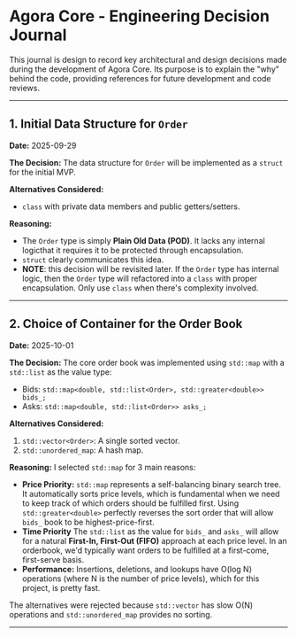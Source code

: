 # Agora Core - Engineering Decision Journal

This journal is design to record key architectural and design decisions made during the development of Agora Core. Its purpose is to explain the "why" behind the code, providing references for future development and code reviews.

---

## 1. Initial Data Structure for `Order`

**Date:** 2025-09-29

**The Decision:**
The data structure for `Order` will be implemented as a `struct` for the initial MVP.

**Alternatives Considered:**
 - `class` with private data members and public getters/setters.

**Reasoning:**
 - The `Order` type is simply **Plain Old Data (POD)**. It lacks any internal logicthat it requires it to be protected through encapsulation.
 - `struct` clearly communicates this idea.
 - **NOTE**: this decision will be revisited later. If the `Order` type has internal logic, then the `Order` type will refactored into a `class` with proper encapsulation. Only use `class` when there's complexity involved.

---

## 2. Choice of Container for the Order Book

**Date:** 2025-10-01

**The Decision:**
The core order book was implemented using `std::map` with a `std::list` as the value type:
 - Bids: `std::map<double, std::list<Order>, std::greater<double>> bids_;`
 - Asks: `std::map<double, std::list<Order>> asks_;`

**Alternatives Considered:**
1.  `std::vector<Order>`: A single sorted vector.
2.  `std::unordered_map`: A hash map.

**Reasoning:**
I selected `std::map` for 3 main reasons:
 - **Price Priority:** `std::map` represents a self-balancing binary search tree. It automatically sorts price levels, which is fundamental when we need to keep track of which orders should be fulfilled first. Using `std::greater<double>` perfectly reverses the sort order that will allow `bids_` book to be highest-price-first.
 - **Time Priority** The `std::list` as the value for `bids_` and `asks_` will allow for a natural **First-In, First-Out (FIFO)** approach at each price level. In an orderbook, we'd typically want orders to be fulfilled at a first-come, first-serve basis.
 - **Performance:** Insertions, deletions, and lookups have O(log N) operations (where N is the number of price levels), which for this project, is pretty fast.

The alternatives were rejected because `std::vector` has slow O(N) operations and `std::unordered_map` provides no sorting.

---
